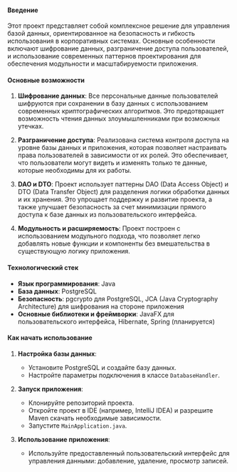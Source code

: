 
#### Введение
Этот проект представляет собой комплексное решение для управления базой данных, ориентированное на безопасность и гибкость использования в корпоративных системах. Основные особенности включают шифрование данных, разграничение доступа пользователей, и использование современных паттернов проектирования для обеспечения модульности и масштабируемости приложения.

#### Основные возможности
1. **Шифрование данных**: Все персональные данные пользователей шифруются при сохранении в базу данных с использованием современных криптографических алгоритмов. Это предотвращает возможность чтения данных злоумышленниками при возможных утечках.

2. **Разграничение доступа**: Реализована система контроля доступа на уровне базы данных и приложения, которая позволяет настраивать права пользователей в зависимости от их ролей. Это обеспечивает, что пользователи могут видеть и изменять только те данные, которые необходимы для их работы.

3. **DAO и DTO**: Проект использует паттерны DAO (Data Access Object) и DTO (Data Transfer Object) для разделения логики обработки данных и их хранения. Это упрощает поддержку и развитие проекта, а также улучшает безопасность за счет минимизации прямого доступа к базе данных из пользовательского интерфейса.

4. **Модульность и расширяемость**: Проект построен с использованием модульного подхода, что позволяет легко добавлять новые функции и компоненты без вмешательства в существующую логику приложения.

#### Технологический стек
- **Язык программирования**: Java
- **База данных**: PostgreSQL
- **Безопасность**: pgcrypto для PostgreSQL, JCA (Java Cryptography Architecture) для шифрования на стороне приложения
- **Основные библиотеки и фреймворки**: JavaFX для пользовательского интерфейса, Hibernate, Spring (планируется)

#### Как начать использование
1. **Настройка базы данных**:
   - Установите PostgreSQL и создайте базу данных.
   - Настройте параметры подключения в классе `DatabaseHandler`.

2. **Запуск приложения**:
   - Клонируйте репозиторий проекта.
   - Откройте проект в IDE (например, IntelliJ IDEA) и разрешите Maven скачать необходимые зависимости.
   - Запустите `MainApplication.java`.

3. **Использование приложения**:
   - Используйте предоставленный пользовательский интерфейс для управления данными: добавление, удаление, просмотр записей.

